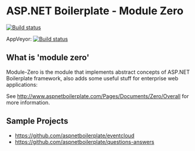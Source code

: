 ASP.NET Boilerplate - Module Zero
===========
[![Build status](https://ci.appveyor.com/api/projects/status/n02ctnbvhjeduuov/branch/master?svg=true)](https://ci.appveyor.com/project/SecComm/module-zero/branch/master)


AppVeyor: [![Build status](https://ci.appveyor.com/api/projects/status/56e9cadwavg3lj64?svg=true)](https://ci.appveyor.com/project/hikalkan/module-zero)

What is 'module zero'
----------

Module-Zero is the module that implements abstract concepts of ASP.NET Boilerplate framework, also adds some useful stuff for enterprise web applications:

See http://www.aspnetboilerplate.com/Pages/Documents/Zero/Overall for more information.

Sample Projects
-------------------

* https://github.com/aspnetboilerplate/eventcloud
* https://github.com/aspnetboilerplate/questions-answers
